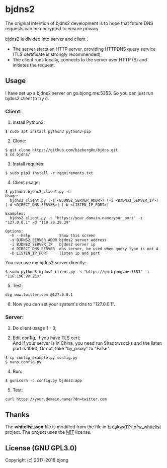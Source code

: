 # bjdns2

The original intention of bjdns2 development is to hope that future DNS requests can be encrypted to ensure privacy.  

bjdns2 is divided into server and client：  
* The server starts an HTTP server, providing HTTPDNS query service (TLS certificate is strongly recommended);  
* The client runs locally, connects to the server over HTTP (S) and initiates the request.  

## Usage  
I have set up a bjdns2 server on go.bjong.me:5353. So you can just run bjdns2 client to try it.  

### Client:
1. Install Python3:
```
$ sudo apt install python3 python3-pip
```

2. Clone:
```
$ git clone https://github.com/bieberg0n/bjdns.git
$ cd bjdns/
```

3. Install requires:
```
$ sudo pip3 install -r requirements.txt
```

4. Client usage:
```
$ python3 bjdns2_client.py -h
Usage:
  bjdns2_client.py (-s <BJDNS2_SERVER_ADDR>) (-i <BJDNS2_SERVER_IP>) [-d <DIRECT_DNS_SERVER>] [-b <LISTEN_IP_PORT>]

Examples:
  bjdns2_client.py -s "https://your.domain.name:your_port" -i "127.0.0.1" -d "119.29.29.29"

Options:
  -h --help             Show this screen
  -s BJDNS2_SERVER_ADDR bjdns2 server address
  -i BJDNS2_SERVER_IP   bjdns2 server ip
  -d DIRECT_DNS_SERVER  dns server, be used when query type is not A
  -b LISTEN_IP_PORT     listen ip and port
```
You can use my bjdns2 server directly:
```
$ sudo python3 bjdns2_client.py -s "https://go.bjong.me:5353" -i "116.196.98.219"
```

5. Test:
```
dig www.twitter.com @127.0.0.1
```

6. Now you can set your system's dns to "127.0.0.1".  

### Server:
1. Do client usage 1 - 3;

2. Edit config, if you have TLS cert;  
And if your server is in China, you need run Shadowsocks and the listen port is 1080; Or not, take "by_proxy" to "False".
```
$ cp config_example.py config.py  
$ nano config.py
```

4. Run:
```
$ gunicorn -c config.py bjdns2:app
```

5. Test:
```
curl https://your.domain.name/?dn=twitter.com
```


## Thanks
The **whitelist.json** file is modified from the file in [breakwa11](https://github.com/breakwa11)'s [gfw_whitelist](https://github.com/breakwa11/gfw_whitelist) project. The project uses the [MIT](https://github.com/breakwa11/gfw_whitelist/blob/master/LICENSE) license.  

## License (GNU GPL3.0)  
Copyright (c) 2017-2018 bjong
